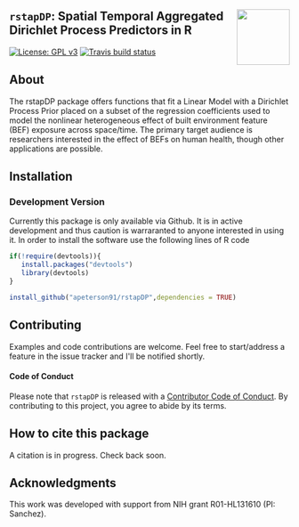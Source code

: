 ## <img src="doc/figures/rstapDP_hex.png" align="right" width=95 height=100 /> `rstapDP`: Spatial Temporal Aggregated Dirichlet Process Predictors in R
<!-- badges: start -->
[![License: GPL v3](https://img.shields.io/badge/License-GPL%20v3-blue.svg)](https://www.gnu.org/licenses/gpl-3.0)
[![Travis build status](https://travis-ci.org/apeterson91/rstapDP.svg?branch=master)](https://travis-ci.org/apeterson91/rstapDP)
<!-- badges: end -->

## About

The rstapDP package offers functions that fit a Linear Model with  a Dirichlet Process Prior 
placed on a subset of the regression coefficients used to model the nonlinear heterogeneous effect of built environment feature (BEF) exposure across space/time. 
The primary target audience is researchers interested in the effect of BEFs on human health, though other applications are possible. 

## Installation

### Development Version

 Currently this package is only available via Github. It is in active development and thus caution is warraranted to anyone interested in using it.
 In order to install the software use the following lines of R code

 ```r
 if(!require(devtools)){
	install.packages("devtools")
	library(devtools)
 }

install_github("apeterson91/rstapDP",dependencies = TRUE)
 ```

## Contributing

 Examples and code contributions are welcome. Feel free to start/address a feature in the issue tracker and I'll be notified shortly. 

#### Code of Conduct

Please note that `rstapDP` is released with a [Contributor Code of Conduct](https://www.contributor-covenant.org/). By contributing to this project, you agree to abide by its terms.


## How to cite this package

 A citation is in progress. Check back soon.

## Acknowledgments

This work was developed with support from NIH grant R01-HL131610 (PI: Sanchez).


